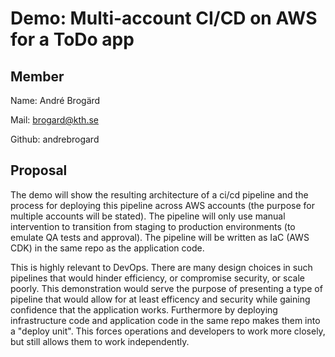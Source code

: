 # Demo: Multi-account CI/CD on AWS for a ToDo app
## Member

Name: André Brogärd

Mail: brogard@kth.se

Github: andrebrogard

## Proposal
The demo will show the resulting architecture of a ci/cd pipeline and the process for deploying this pipeline across AWS accounts (the purpose for multiple accounts will be stated). The pipeline will only use manual intervention to transition from staging to production environments (to emulate QA tests and approval). The pipeline will be written as IaC (AWS CDK) in the same repo as the application code.

This is highly relevant to DevOps. There are many design choices in such pipelines that would hinder efficiency, or compromise security, or scale poorly. This demonstration would serve the purpose of presenting a type of pipeline that would allow for at least efficency and security while gaining confidence that the application works. Furthermore by deploying infrastructure code and application code in the same repo makes them into a "deploy unit". This forces operations and developers to work more closely, but still allows them to work independently. 



